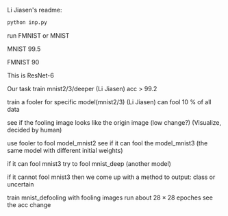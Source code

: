 Li Jiasen's readme:

```bash
python inp.py
```

run FMNIST or MNIST

MNIST 99.5

FMNIST 90

This is ResNet-6




Our task
train mnist2/3/deeper (Li Jiasen)
acc > 99.2

train a fooler for specific model(mnist2/3)  (Li Jiasen)
can fool 10 % of all data

see if the fooling image looks like the origin image (low change?)
(Visualize, decided by human)

use fooler to fool model_mnist2
see if it can fool the model_mnist3 (the same model with different initial weights)

if it can fool mnist3
try to fool mnist_deep (another model)

if it cannot fool mnist3
then we come up with a method to output: class or uncertain

train mnist_defooling with fooling images run about  $28 \times 28$ epoches
see the acc change

